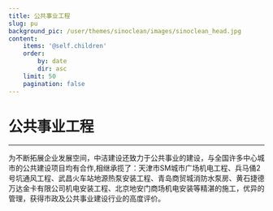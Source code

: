 ```yaml
---
title: 公共事业工程
slug: pu
background_pic: /user/themes/sinoclean/images/sinoclean_head.jpg
content:
    items: '@self.children'
    order:
        by: date
        dir: asc
    limit: 50
    pagination: false
---
```


# 公共事业工程
---

为不断拓展企业发展空间，中洁建设还致力于公共事业的建设，与全国许多中心城市的公共建设项目均有合作,相继承揽了：天津市SM城市广场机电工程、兵马俑2号坑通风工程、武昌火车站地源热泵安装工程、青岛商贸城消防水泵房、黄石捷德万达金卡有限公司机电安装工程、北京地安门商场机电安装等精湛的施工，优异的管理，获得市政及公共事业建设行业的高度评价。
